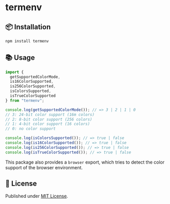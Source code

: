 # termenv

## 📦 Installation

```sh
npm install termenv
```

## 📚 Usage

```ts
import {
  getSupportedColorMode,
  is16ColorSupported,
  is256ColorSupported,
  isColorsSupported,
  isTrueColorSupported
} from "termenv";

console.log(getSupportedColorMode()); // => 3 | 2 | 1 | 0
// 3: 24-bit color support (16m colors)
// 2: 8-bit color support (256 colors)
// 1: 4-bit color support (16 colors)
// 0: no color support

console.log(isColorsSupported()); // => true | false
console.log(is16ColorSupported()); // => true | false
console.log(is256ColorSupported()); // => true | false
console.log(isTrueColorSupported()); // => true | false
```

This package also provides a `browser` export, which tries to detect the color support of the browser environment.

## 📄 License

Published under [MIT License](./LICENSE).
